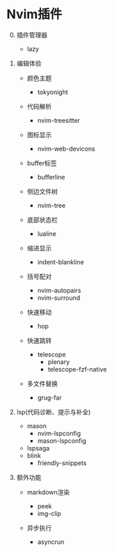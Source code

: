 # Nvim插件
0. 插件管理器
    - lazy

1. 编辑体验
    - 颜色主题
        - tokyonight
        
    - 代码解析
        - nvim-treesitter

    - 图标显示
        - nvim-web-devicons

    - buffer标签
        - bufferline

    - 侧边文件树
        - nvim-tree

    - 底部状态栏
        - lualine

    - 缩进显示
        - indent-blankline

    - 括号配对
        - nvim-autopairs
        - nvim-surround

    - 快速移动
        - hop 

    - 快速跳转
        - telescope
            - plenary
            - telescope-fzf-native

    - 多文件替换
        - grug-far 

2. lsp(代码诊断、提示与补全)
    - mason
        - nvim-lspconfig
        - mason-lspconfig
    - lspsaga
    - blink
        - friendly-snippets

3. 额外功能
    - markdown渲染
        - peek
        - img-clip

    - 异步执行
        - asyncrun
